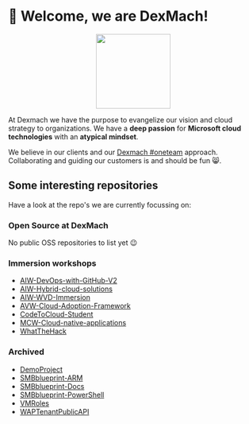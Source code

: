 # 🤟 Welcome, we are DexMach!

<p align="center">
    <img src="https://www.dexmach.com/wp-content/uploads/2022/06/cropped-DexMach_a_cegeka_company_icon_RGB-HighRes.png" width="150px"/>
</p>

At Dexmach we have the purpose to evangelize our vision and cloud strategy to organizations. 
We have a **deep passion** for **Microsoft cloud technologies** with an **atypical mindset**.


We believe in our clients and our [Dexmach #oneteam](https://www.dexmach.com) approach. 
Collaborating and guiding our customers is and should be fun 😸.


## Some interesting repositories

Have a look at the repo's we are currently focussing on:

### Open Source at DexMach

<!-- OSS START -->

No public OSS repositories to list yet 😉

<!-- OSS END -->

### Immersion workshops

<!-- AIW START -->

- [AIW-DevOps-with-GitHub-V2](https://github.com/dexmach/AIW-DevOps-with-GitHub-V2) 
- [AIW-Hybrid-cloud-solutions](https://github.com/dexmach/AIW-Hybrid-cloud-solutions) 
- [AIW-WVD-Immersion](https://github.com/dexmach/AIW-WVD-Immersion) 
- [AVW-Cloud-Adoption-Framework](https://github.com/dexmach/AVW-Cloud-Adoption-Framework) 
- [CodeToCloud-Student](https://github.com/dexmach/CodeToCloud-Student) 
- [MCW-Cloud-native-applications](https://github.com/dexmach/MCW-Cloud-native-applications) 
- [WhatTheHack](https://github.com/dexmach/WhatTheHack) 

<!-- AIW END -->

### Archived

<!-- ARCHIVE START -->

- [DemoProject](https://github.com/dexmach/DemoProject) 
- [SMBblueprint-ARM](https://github.com/dexmach/SMBblueprint-ARM) 
- [SMBblueprint-Docs](https://github.com/dexmach/SMBblueprint-Docs) 
- [SMBblueprint-PowerShell](https://github.com/dexmach/SMBblueprint-PowerShell) 
- [VMRoles](https://github.com/dexmach/VMRoles) 
- [WAPTenantPublicAPI](https://github.com/dexmach/WAPTenantPublicAPI) 

<!-- ARCHIVE END -->

































































































































































































































































































































































































































































































































